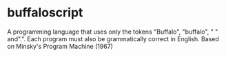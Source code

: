 # buffaloscript
A programming language that uses only the tokens "Buffalo", "buffalo", " " and".". Each program must also be grammatically correct in English. Based on Minsky's Program Machine (1967)
